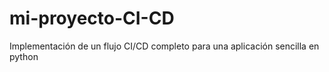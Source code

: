 # mi-proyecto-CI-CD
 Implementación de un flujo CI/CD completo para una aplicación sencilla en python

